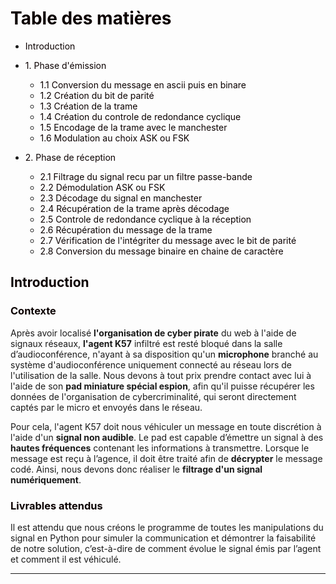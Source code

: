 # <font color=b>Table des matières</font>

* <font color=b>Introduction</font>
    
    
* <font color=b>1. Phase d'émission</font>
    
    * <font color=b>1.1 Conversion du message en ascii puis en binare</font>    
    * <font color=b>1.2 Création du bit de parité</font>    
    * <font color=b>1.3 Création de la trame</font>    
    * <font color=b>1.4 Création du controle de redondance cyclique</font>  
    * <font color=b>1.5 Encodage de la trame avec le manchester</font>  
    * <font color=b>1.6 Modulation au choix ASK ou FSK</font>  

* <font color=b>2. Phase de réception</font>
    
    * <font color=b>2.1 Filtrage du signal recu par un filtre passe-bande</font>    
    * <font color=b>2.2 Démodulation ASK ou FSK</font>    
    * <font color=b>2.3 Décodage du signal en manchester</font>    
    * <font color=b>2.4 Récupération de la trame après décodage</font>  
    * <font color=b>2.5 Controle de redondance cyclique à la réception</font>  
    * <font color=b>2.6 Récupération du message de la trame</font> 
    * <font color=b>2.7 Vérification de l'intégriter du message avec le bit de parité</font> 
    * <font color=b>2.8 Conversion du message binaire en chaine de caractère</font> 

## <font color=b>**Introduction**</font>
    
### <font color=b>**Contexte**</font>   
Après avoir localisé __l'organisation de cyber pirate__ du web à l'aide de signaux réseaux, __l'agent K57__ infiltré est resté bloqué dans la salle d’audioconférence, n'ayant à sa disposition qu'un __microphone__ branché au système d'audioconférence uniquement connecté au réseau lors de l'utilisation de la salle. Nous devons à tout prix prendre contact avec lui à l'aide de son __pad miniature spécial espion__, afin qu'il puisse récupérer les données de l'organisation de cybercriminalité, qui seront directement captés par le micro et envoyés dans le réseau.  

Pour cela, l'agent K57 doit nous véhiculer un message en toute discrétion à l'aide d'un __signal non audible__. Le pad est capable d’émettre un signal à des __hautes fréquences__ contenant les informations à transmettre. Lorsque le message est reçu à l’agence, il doit être traité afin de __décrypter__ le message codé. Ainsi, nous devons donc réaliser le __filtrage d'un signal numériquement__.
    
### <font color=b>**Livrables attendus**</font> 
Il est attendu que nous créons le programme de toutes les manipulations du signal en Python pour simuler la communication et démontrer la faisabilité de notre solution, c’est-à-dire de comment évolue le signal émis par l’agent et comment il est véhiculé. 

    
---
